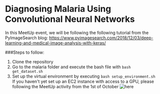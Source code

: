 # Diagnosing Malaria Using Convolutional Neural Networks


In this MeetUp event, we will be following the following tutorial from the PyImageSearch blog:
https://www.pyimagesearch.com/2018/12/03/deep-learning-and-medical-image-analysis-with-keras/

###Steps to follow:
1) Clone the repository
2) Go to the malaria folder and execute the bash file with ```bash get_dataset.sh```
3) Set up the virtual environment by executing ```bash setup_environment.sh```
If you haven't yet set up an EC2 instance with access to a GPU, please following the MeetUp activity from the 1st of October ![here](https://github.com/jjpd777/meetup-applied-deep-learning/tree/master/oct-01-2019/transfer-learning-keras)
